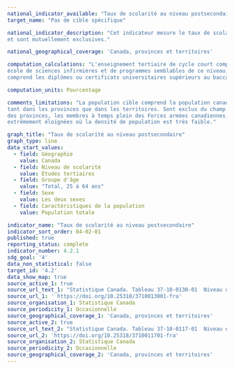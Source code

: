 ```yaml
---
national_indicator_available: "Taux de scolarité au niveau postsecondaire"
target_name: "Pas de cible spécifique"

national_indicator_description: "Cet indicateur mesure le taux de scolarité au niveau postsecondaire. Les catégories représentent le plus haut niveau de scolarité atteint 
et sont mutuellement exclusives."

national_geographical_coverage: 'Canada, provinces et territoires'

computation_calculations: "L'enseignement tertiaire de cycle court comprend les diplômes ou les certificats non universitaires d'un collège communautaire, cégep, d'une 
école de sciences infirmières et de programmes semblables de ce niveau; Comprend également les certificats universitaires inférieurs au baccalauréat. Maitrise ou doctorat 
comprend les diplômes ou certificats universitaires supérieurs au baccalauréat. Les données reposent sur une moyenne de 12 mois compris entre janvier et décembre."

computation_units: Pourcentage

comments_limitations: "La population cible comprend la population canadienne civile non institutionnalisée de 15 ans et plus. L'enquête est menée dans l'ensemble du pays, 
tant dans les provinces que dans les territoires. Sont exclus du champ de l'enquête les personnes qui vivent dans les réserves et dans d'autres peuplements autochtones 
des provinces, les membres à temps plein des Forces armées canadiennes, les pensionnaires d'établissements institutionnels et les ménages situés dans des régions 
extrêmement éloignées où la densité de population est très faible."

graph_title: "Taux de scolarité au niveau postsecondaire"
graph_type: line
data_start_values:
  - field: Géographie
    value: Canada
  - field: Niveau de scolarité
    value: Études tertiaires
  - field: Groupe d'âge
    value: "Total, 25 à 64 ans"
  - field: Sexe
    value: Les deux sexes
  - field: Caractéristiques de la population
    value: Population totale

indicator_name: "Taux de scolarité au niveau postsecondaire"
indicator_sort_order: 04-02-01
published: true
reporting_status: complete
indicator_number: 4.2.1
sdg_goal: '4'
data_non_statistical: false
target_id: '4.2'
data_show_map: true
source_active_1: true
source_url_text_1: "Statistique Canada. Tableau 37-10-0130-01  Niveau de scolarité de la population âgée de 25 à 64 ans, selon le groupe d'âge et le sexe, Organisation de coopération et de développement économiques (OCDE), Canada, provinces et territoires"
source_url_1: ' https://doi.org/10.25318/3710013001-fra'
source_organisation_1: Statistique Canada
source_periodicity_1: Occasionnelle
source_geographical_coverage_1: 'Canada, provinces et territoires'
source_active_2: true
source_url_text_2: "Statistique Canada. Tableau 37-10-0117-01  Niveau de scolarité de la population âgée de 25 à 64 ans, population autochtone hors réserve, population non-autochtone, et population totale"
source_url_2: 'https://doi.org/10.25318/3710011701-fra'
source_organisation_2: Statistique Canada
source_periodicity_2: Occasionnelle
source_geographical_coverage_2: 'Canada, provinces et territoires'
---
```

